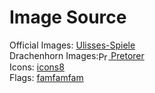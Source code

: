 ﻿# Image Source

Official Images: [Ulisses-Spiele](http://www.ulisses-spiele.de/sortiment/rollenspiele/das-schwarze-auge/informationen-zu-das-schwarze-auge/fan-und-kartenpaket/)  
Drachenhorn Images:[<img src="https://avatars3.githubusercontent.com/u/39985339?s=460&v=4" alt="Pretorer" width="16" align="center"/> Pretorer](https://github.com/Pretorer)  
Icons: [icons8](https://icons8.de)  
Flags: [famfamfam](http://www.famfamfam.com)
